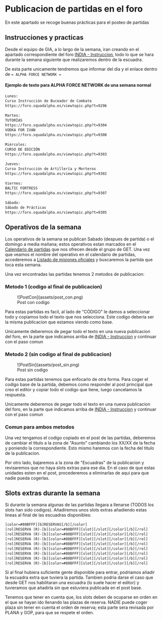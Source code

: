 # Publicacion de partidas en el foro

En este apartado se recoge buenas prácticas para el posteo de partidas

## Instrucciones y practicas

Desde el equipo de GIA, a lo largo de la semana, iran creando en el apartado correspondiente del foro [INDIA - Instruccion](https://foro.squadalpha.es/viewforum.php?f=46), todo lo que se hara durante la semana siguiente que realizaremos dentro de la escuadra.

De esta parte unicamente tendremos que informar del dia y el enlace dentro de ```= ALPHA FORCE NETWORK =```

#### Ejemplo de texto para ALPHA FORCE NETWORK de una semana normal
```
Lunes:
Curso Instrucción de Buceador de Combate
https://foro.squadalpha.es/viewtopic.php?t=9296

Martes:
TUTORÍAS
https://foro.squadalpha.es/viewtopic.php?t=9304
VODKA FOR IVAN
https://foro.squadalpha.es/viewtopic.php?t=9308

Miércoles:
CURSO DE EDICIÓN
https://foro.squadalpha.es/viewtopic.php?t=9303

Jueves:
Curso Instrucción de Artillería y Morteros
https://foro.squadalpha.es/viewtopic.php?t=9302

Viernes:
BALTIC FORTRESS
https://foro.squadalpha.es/viewtopic.php?t=9307

Sábado:
Sábado de Prácticas
https://foro.squadalpha.es/viewtopic.php?t=9305
```

## Operativos de la semana

Los operativos de la semana se publican Sabado (despues de partida) o el domingo a media mañana; estos operativos estan marcados en el [Calendario de partidas](https://foro.squadalpha.es/viewtopic.php?t=5390) que nos ofrecen desde el grupo de GET. Una vez que veamos el nombre del operativo en el calendario de partidas, accederemos a [Listado de misiones oficiales](https://foro.squadalpha.es/viewforum.php?f=87) y buscaremos la partida que toca esta semana.

Una vez encontradas las partidas tenemos 2 metodos de publicacion:

### Metodo 1 (codigo al final de publicacion)

<figure markdown>
  ![PostCon](assets/post_con.png)
  <figcaption>Post con codigo</figcaption>
</figure>

Para estas partidas es facil, al lado de "CÓDIGO" le damos a seleccionar todo y copiamos todo el texto que nos selecciona. Este codigo deberia ser la misma publicacion que estamos viendo como base.

Unicamente deberemos de pegar todo el texto en una nueva publicacion del foro, en la parte que indicamos arriba de [INDIA - Instruccion](https://foro.squadalpha.es/viewforum.php?f=46) y continuar con el paso comun

### Metodo 2 (sin codigo al final de publicacion)

<figure markdown>
  ![PostSin](assets/post_sin.png)
  <figcaption>Post sin codigo</figcaption>
</figure>

Para estas partidas tenemos que enfocarlo de otra forma. Para coger el codigo base de la partida, debemos como responder al post principal que creo el editor y copiar todo el codigo que tiene, luego cancelamos la respuesta.

Unicamente deberemos de pegar todo el texto en una nueva publicacion del foro, en la parte que indicamos arriba de [INDIA - Instruccion](https://foro.squadalpha.es/viewforum.php?f=46) y continuar con el paso comun

### Comun para ambos metodos

Una vez tengamos el codigo copiado en el post de las partidas, deberemos de cambiar el titulo a la zona de "Asunto" cambiando los XX/XX de la fecha y poniendo la correspondiente. Esto mismo haremos con la fecha del titulo de la publicacion.

Por otro lado, bajaremos a la zona de "Escuadras" de la publicacion y revisaremos que no haya slots extras para ese dia. En el caso de que estas unidades esten en el post, procederemos a eliminarlas de aqui para que nadie pueda cogerlas.

## Slots extras durante la semana

Si durante la semana algunas de las partidas llegara a llenarse (TODOS los slots han sido codigos). Añadiremos unos slots extras añadiendo estas lineas al final de las escuadras disponibles:

```
[color=#80BFFF][b]RESERVAS[/b][/color] 
[rol]RESERVA (R)-[b][color=#80BFFF][slot][/slot][/color][/b][/rol]
[rol]RESERVA (R)-[b][color=#80BFFF][slot][/slot][/color][/b][/rol]
[rol]RESERVA (R)-[b][color=#80BFFF][slot][/slot][/color][/b][/rol]
[rol]RESERVA (R)-[b][color=#80BFFF][slot][/slot][/color][/b][/rol]
[rol]RESERVA (R)-[b][color=#80BFFF][slot][/slot][/color][/b][/rol]
[rol]RESERVA (R)-[b][color=#80BFFF][slot][/slot][/color][/b][/rol]
[rol]RESERVA (R)-[b][color=#80BFFF][slot][/slot][/color][/b][/rol]
[rol]RESERVA (R)-[b][color=#80BFFF][slot][/slot][/color][/b][/rol]
```

Si al final hubiera suficiente gente disponible para entrar, podriamos añadir la escuadra extra que tuviera la partida. Tambien podria darse el caso que desde GET nos habilitaran una escuadra (lo suele hacer el editor) y tuvieramos que añadirla sin que estuviera publicada en el post base.

Tenemos que tener en cuenta que, los slots deben de ocuparse en orden en el que se hayan ido llenando las plazas de reserva. NADIE puede coger plaza sin tener en cuenta el orden de reserva; esta parte sera revisada por PLANA y GOP, para que se respete el orden.